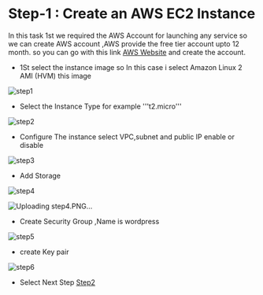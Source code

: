 # Step-1 : Create an AWS EC2 Instance
In this task 1st we required the AWS Account for launching any service so we can create AWS account ,AWS provide the free tier account upto 12 month. so you can go with this link [AWS Website](https://aws.amazon.com/) and create the account.

- 1St select the instance image so In this case i select Amazon Linux 2 AMI (HVM) this image

![step1](https://user-images.githubusercontent.com/60148173/120526803-3fd20900-c3f7-11eb-8580-4bf37081d0a8.PNG)

- Select the Instance Type for example '''t2.micro'''

![step2](https://user-images.githubusercontent.com/60148173/120527622-2b424080-c3f8-11eb-9465-fa0fc89aa496.PNG)

- Configure The instance select VPC,subnet and public IP enable or disable 

![step3](https://user-images.githubusercontent.com/60148173/120527782-5dec3900-c3f8-11eb-87bb-a7cd65e4306d.PNG)

- Add Storage

![step4](https://user-images.githubusercontent.com/60148173/120528222-d18e4600-c3f8-11eb-8e20-f46b41139278.PNG)

![Uploading step4.PNG…]()

- Create Security Group ,Name is wordpress

![step5](https://user-images.githubusercontent.com/60148173/120528179-c804de00-c3f8-11eb-8e1e-7723088b81ad.PNG)

- create Key pair

![step6](https://user-images.githubusercontent.com/60148173/120528372-013d4e00-c3f9-11eb-92a3-7605e6b953a1.PNG)

- Select Next Step [Step2](docs/create_mysql_RDS.md)


